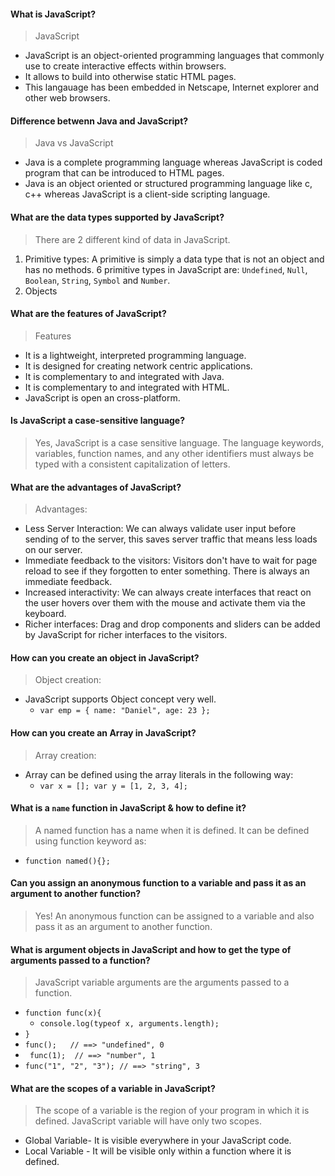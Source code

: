 #### What is JavaScript?
> JavaScript
  - JavaScript is an object-oriented programming languages that commonly use to create interactive effects within browsers.
  - It allows to build into otherwise static HTML pages.
  - This langauage has been embedded in Netscape, Internet explorer and other web browsers.

#### Difference betwenn Java and JavaScript?
> Java vs JavaScript
  - Java is a complete programming language whereas JavaScript is coded program that can be introduced to HTML pages.
  - Java is an object oriented or structured programming language like c, c++ whereas JavaScript is a client-side scripting language.

#### What are the data types supported by JavaScript?
> There are 2 different kind of data in JavaScript.
  1. Primitive types: A primitive is simply a data type that is not an object and has no methods. 6 primitive types in JavaScript are: `Undefined`, `Null`, `Boolean`, `String`, `Symbol` and `Number`.
  2. Objects

#### What are the features of JavaScript?
> Features
  - It is a lightweight, interpreted programming language.
  - It is designed for creating network centric applications.
  - It is complementary to and integrated with Java.
  - It is complementary to and integrated with HTML.
  - JavaScript is open an cross-platform.

#### Is JavaScript a case-sensitive language?
> Yes, JavaScript is a case sensitive language. The language keywords, variables, function names, and any other identifiers must always be typed with a consistent capitalization of letters.

#### What are the advantages of JavaScript?
> Advantages:
  - Less Server Interaction: We can always validate user input before sending of to the server, this saves server traffic that means less loads on our server.
  - Immediate feedback to the visitors: Visitors don't have to wait for page reload to see if they forgotten to enter something. There is always an immediate feedback.
  - Increased interactivity: We can always create interfaces that react on the user hovers over them with the mouse and activate them via the keyboard.
  - Richer interfaces: Drag and drop components and sliders can be added by JavaScript for richer interfaces to the visitors.

#### How can you create an object in JavaScript?
> Object creation:
  - JavaScript supports Object concept very well.
    - ` var emp = { name: "Daniel", age: 23 }; `

#### How can you create an Array in JavaScript?
> Array creation:
  - Array can be defined using the array literals in the following way:
    - ` var x = []; var y = [1, 2, 3, 4]; `

#### What is a `name` function in JavaScript & how to define it?
> A named function has a name when it is defined. It can be defined using function keyword as:
  - ` function named(){}; `

#### Can you assign an anonymous function to a variable and pass it as an argument to another function?
> Yes! An anonymous function can be assigned to a variable and also pass it as an argument to another function.

#### What is argument objects in JavaScript and how to get the type of arguments passed to a function?
> JavaScript variable arguments are the arguments passed to a function.
  - ` function func(x){ `
    -   `console.log(typeof x, arguments.length);`
  -   `}`
  -   `func();   // ==> "undefined", 0`
  -  ` func(1);  // ==> "number", 1`
  -   `func("1", "2", "3"); // ==> "string", 3 `

#### What are the scopes of a variable in JavaScript?
> The scope of a variable is the region of your program in which it is defined. JavaScript variable will have only two scopes.
  - Global Variable- It is visible everywhere in your JavaScript code.
  - Local Variable - It will be visible only within a function where it is defined.